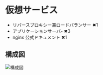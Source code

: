# 仮想サービス

- リバースプロキシー兼ロードバランサー ✖︎1
- アプリケーションサーバ- ✖︎3
- nginx 公式ドキュメント ✖︎1

## 構成図

<img src= "https://i.gyazo.com/4949c5812e15c2b0a2c1c7ad9ab7336e.png"
alt="構成図">
